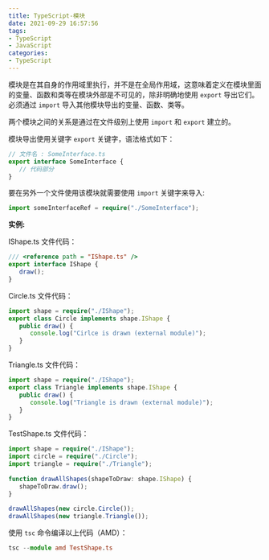 ```yaml
---
title: TypeScript-模块
date: 2021-09-29 16:57:56
tags:
- TypeScript
- JavaScript
categories: 
- TypeScript
---
```


模块是在其自身的作用域里执行，并不是在全局作用域，这意味着定义在模块里面的变量、函数和类等在模块外部是不可见的，除非明确地使用 `export` 导出它们。必须通过 `import` 导入其他模块导出的变量、函数、类等。

两个模块之间的关系是通过在文件级别上使用 `import` 和 `export` 建立的。

模块导出使用关键字 `export` 关键字，语法格式如下：

```ts
// 文件名 : SomeInterface.ts 
export interface SomeInterface { 
   // 代码部分
}
```

要在另外一个文件使用该模块就需要使用 `import` 关键字来导入:

```ts
import someInterfaceRef = require("./SomeInterface");
```

<!--more-->

**实例:**

IShape.ts 文件代码：

```ts
/// <reference path = "IShape.ts" /> 
export interface IShape { 
   draw(); 
}
```

Circle.ts 文件代码：

```ts
import shape = require("./IShape"); 
export class Circle implements shape.IShape { 
   public draw() { 
      console.log("Cirlce is drawn (external module)"); 
   } 
}
```

Triangle.ts 文件代码：

```ts
import shape = require("./IShape"); 
export class Triangle implements shape.IShape { 
   public draw() { 
      console.log("Triangle is drawn (external module)"); 
   } 
}
```

TestShape.ts 文件代码：

```ts
import shape = require("./IShape"); 
import circle = require("./Circle"); 
import triangle = require("./Triangle");  
 
function drawAllShapes(shapeToDraw: shape.IShape) {
   shapeToDraw.draw(); 
} 
 
drawAllShapes(new circle.Circle()); 
drawAllShapes(new triangle.Triangle());
```

使用 `tsc` 命令编译以上代码（AMD）：

```ts
tsc --module amd TestShape.ts 
```
